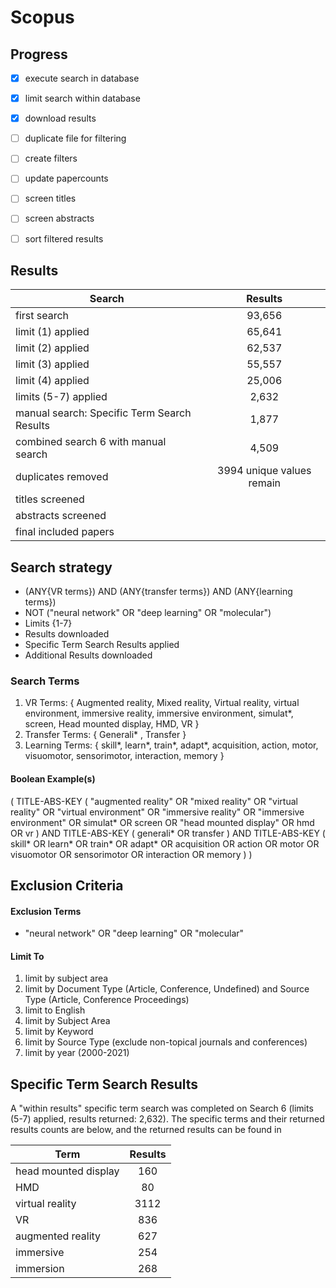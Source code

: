 # Scopus

## Progress
- [x] execute search in database
- [x] limit search within database
- [x] download results
- [ ] duplicate file for filtering
- [ ] create filters
- [ ] update papercounts
- [ ] screen titles
- [ ] screen abstracts
- [ ] sort filtered results


## Results

| Search   |     Results   |
|----------|:-------------:|
| first search | 93,656 |
| limit (1) applied | 65,641 |
| limit (2) applied | 62,537 |
| limit (3) applied | 55,557 |
| limit (4) applied | 25,006 |
| limits (5-7) applied | 2,632 |
| manual search: Specific Term Search Results  | 1,877  |
| combined search 6 with manual search | 4,509 |
| duplicates removed | 3994 unique values remain | 
| titles screened   |   |
| abstracts screened |  |
| final included papers   |   |

## Search strategy
- (ANY{VR terms}) AND (ANY{transfer terms}) AND (ANY{learning terms})
- NOT ("neural network" OR "deep learning"  OR  "molecular")
- Limits {1-7}
- Results downloaded
- Specific Term Search Results applied
- Additional Results downloaded

### Search Terms
1. VR Terms: { Augmented reality, Mixed reality, Virtual reality, virtual environment, immersive reality, immersive environment, simulat*, screen, Head mounted display, HMD, VR }
2. Transfer Terms: { Generali* , Transfer }
3. Learning Terms: { skill*, learn*,  train*, adapt*, acquisition, action, motor, visuomotor, sensorimotor,  interaction, memory }

#### Boolean Example(s)
( TITLE-ABS-KEY ( "augmented reality"  OR  "mixed reality"  OR  "virtual reality"  OR  "virtual environment"  OR  "immersive reality"  OR  "immersive environment"  OR  simulat*  OR  screen  OR  "head mounted display"  OR  hmd  OR  vr )  AND  TITLE-ABS-KEY ( generali*  OR  transfer )  AND  TITLE-ABS-KEY ( skill*  OR  learn*  OR  train*  OR  adapt*  OR  acquisition  OR  action  OR  motor  OR  visuomotor  OR  sensorimotor  OR  interaction  OR  memory ) )

## Exclusion Criteria

#### Exclusion Terms
- "neural network" OR "deep learning"  OR  "molecular"

#### Limit To
1) limit by subject area
2) limit by Document Type (Article, Conference, Undefined) and Source Type (Article, Conference Proceedings)
3) limit to English
4) limit by Subject Area
5) limit by Keyword
6) limit by Source Type (exclude non-topical journals and conferences)
7) limit by year (2000-2021)


## Specific Term Search Results
A "within results" specific term search was completed on Search 6 (limits (5-7) applied, results returned: 2,632). The specific terms and their returned results counts are below, and the returned results can be found in

| Term     |     Results   |
|----------|:-------------:|
| head mounted display | 160 |
| HMD | 80 |
| virtual reality | 3112 |
| VR | 836 |
| augmented reality | 627 |
| immersive| 254 |
| immersion| 268 |
